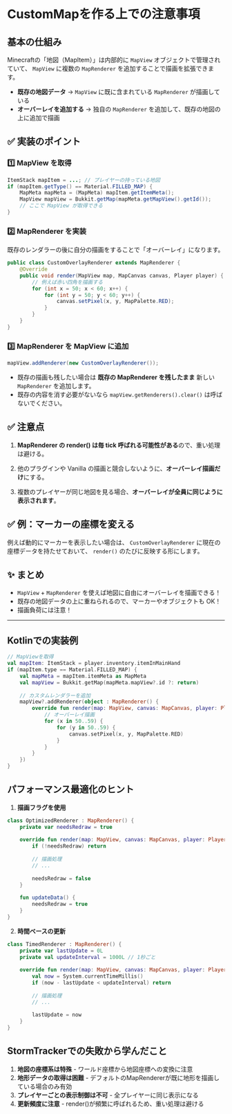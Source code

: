 # CustomMapを作る上での注意事項

## 基本の仕組み

Minecraftの「地図（MapItem）」は内部的に `MapView` オブジェクトで管理されていて、
`MapView` に複数の `MapRenderer` を追加することで描画を拡張できます。

- **既存の地図データ** → `MapView` に既に含まれている `MapRenderer` が描画している
- **オーバーレイを追加する** → 独自の `MapRenderer` を追加して、既存の地図の上に追加で描画

## ✅ 実装のポイント

### 1️⃣ MapView を取得

```java
ItemStack mapItem = ...; // プレイヤーの持っている地図
if (mapItem.getType() == Material.FILLED_MAP) {
    MapMeta mapMeta = (MapMeta) mapItem.getItemMeta();
    MapView mapView = Bukkit.getMap(mapMeta.getMapView().getId());
    // ここで MapView が取得できる
}
```

### 2️⃣ MapRenderer を実装

既存のレンダラーの後に自分の描画をすることで「オーバーレイ」になります。

```java
public class CustomOverlayRenderer extends MapRenderer {
    @Override
    public void render(MapView map, MapCanvas canvas, Player player) {
        // 例えば赤い四角を描画する
        for (int x = 50; x < 60; x++) {
            for (int y = 50; y < 60; y++) {
                canvas.setPixel(x, y, MapPalette.RED);
            }
        }
    }
}
```

### 3️⃣ MapRenderer を MapView に追加

```java
mapView.addRenderer(new CustomOverlayRenderer());
```

- 既存の描画も残したい場合は **既存の MapRenderer を残したまま** 新しい `MapRenderer` を追加します。
- 既存の内容を消す必要がないなら `mapView.getRenderers().clear()` は呼ばないでください。

## ✅ 注意点

1. **MapRenderer の render() は毎 tick 呼ばれる可能性がある**ので、重い処理は避ける。

2. 他のプラグインや Vanilla の描画と競合しないように、**オーバーレイ描画だけ**にする。

3. 複数のプレイヤーが同じ地図を見る場合、**オーバーレイが全員に同じように表示されます**。

## ✅ 例：マーカーの座標を変える

例えば動的にマーカーを表示したい場合は、
`CustomOverlayRenderer` に現在の座標データを持たせておいて、
`render()` のたびに反映する形にします。

## ✨ まとめ

- `MapView` + `MapRenderer` を使えば地図に自由にオーバーレイを描画できる！
- 既存の地図データの上に重ねられるので、マーカーやオブジェクトも OK！
- 描画負荷には注意！

---

## Kotlinでの実装例

```kotlin
// MapViewを取得
val mapItem: ItemStack = player.inventory.itemInMainHand
if (mapItem.type == Material.FILLED_MAP) {
    val mapMeta = mapItem.itemMeta as MapMeta
    val mapView = Bukkit.getMap(mapMeta.mapView?.id ?: return)
    
    // カスタムレンダラーを追加
    mapView?.addRenderer(object : MapRenderer() {
        override fun render(map: MapView, canvas: MapCanvas, player: Player) {
            // オーバーレイ描画
            for (x in 50..59) {
                for (y in 50..59) {
                    canvas.setPixel(x, y, MapPalette.RED)
                }
            }
        }
    })
}
```

## パフォーマンス最適化のヒント

1. **描画フラグを使用**
```kotlin
class OptimizedRenderer : MapRenderer() {
    private var needsRedraw = true
    
    override fun render(map: MapView, canvas: MapCanvas, player: Player) {
        if (!needsRedraw) return
        
        // 描画処理
        // ...
        
        needsRedraw = false
    }
    
    fun updateData() {
        needsRedraw = true
    }
}
```

2. **時間ベースの更新**
```kotlin
class TimedRenderer : MapRenderer() {
    private var lastUpdate = 0L
    private val updateInterval = 1000L // 1秒ごと
    
    override fun render(map: MapView, canvas: MapCanvas, player: Player) {
        val now = System.currentTimeMillis()
        if (now - lastUpdate < updateInterval) return
        
        // 描画処理
        // ...
        
        lastUpdate = now
    }
}
```

## StormTrackerでの失敗から学んだこと

1. **地図の座標系は特殊** - ワールド座標から地図座標への変換に注意
2. **地形データの取得は困難** - デフォルトのMapRendererが既に地形を描画している場合のみ有効
3. **プレイヤーごとの表示制御は不可** - 全プレイヤーに同じ表示になる
4. **更新頻度に注意** - render()が頻繁に呼ばれるため、重い処理は避ける